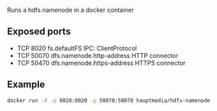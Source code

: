 Runs a hdfs namenode in a docker container

## Exposed ports

* TCP   8020    fs.defaultFS                    IPC: ClientProtocol
* TCP   50070   dfs.namenode.http-address       HTTP connector
* TCP   50470   dfs.namenode.https-address      HTTPS connector

## Example

```bash
docker run -d -p 8020:8020 -p 50070:50070 hauptmedia/hdfs-namenode
```

